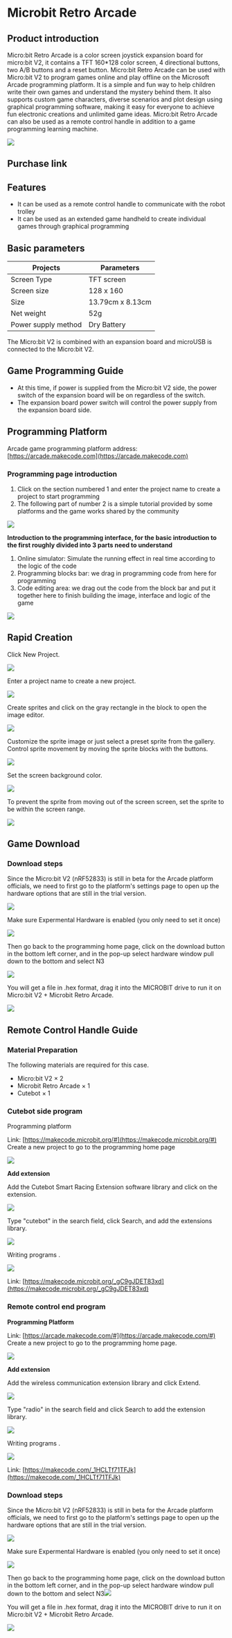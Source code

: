 # Microbit Retro Arcade

## Product introduction

Micro:bit Retro Arcade is a color screen joystick expansion board for micro:bit V2, it contains a TFT 160*128 color screen, 4 directional buttons, two A/B buttons and a reset button. Micro:bit Retro Arcade can be used with Micro:bit V2 to program games online and play offline on the Microsoft Arcade programming platform. It is a simple and fun way to help children write their own games and understand the mystery behind them. It also supports custom game characters, diverse scenarios and plot design using graphical programming software, making it easy for everyone to achieve fun electronic creations and unlimited game ideas.
Micro:bit Retro Arcade can also be used as a remote control handle in addition to a game programming learning machine.

![](./images/microbit-retro-arcade-01.png)


## Purchase link

<!--[Microbit Retro Arcade]()-->

## Features

- It can be used as a remote control handle to communicate with the robot trolley
- It can be used as an extended game handheld to create individual games through graphical programming

## Basic parameters

| Projects | Parameters |
|---|---|
| Screen Type | TFT screen |
| Screen size | 128 x 160 |
| Size | 13.79cm x 8.13cm |
| Net weight | 52g |
| Power supply method | Dry Battery |

<!--## Form and size positioning

![](./images/microbit-retro-arcade-02.png)




## Introduction of functional modules


![](./images/microbit-retro-arcade-03.png)


### Installation steps


![](./images/microbit-retro-arcade-04.png)-->

The Micro:bit V2 is combined with an expansion board and microUSB is connected to the Micro:bit V2.

## Game Programming Guide


- At this time, if power is supplied from the Micro:bit V2 side, the power switch of the expansion board will be on regardless of the switch.
- The expansion board power switch will control the power supply from the expansion board side.

## Programming Platform

Arcade game programming platform address: [https://arcade.makecode.com](https://arcade.makecode.com)

### Programming page introduction

1. Click on the section numbered 1 and enter the project name to create a project to start programming
2. The following part of number 2 is a simple tutorial provided by some platforms and the game works shared by the community

![](./images/microbit-retro-arcade-08.png)

**Introduction to the programming interface, for the basic introduction to the first roughly divided into 3 parts need to understand**

1. Online simulator: Simulate the running effect in real time according to the logic of the code 
2. Programming blocks bar: we drag in programming code from here for programming
3. Code editing area: we drag out the code from the block bar and put it together here to finish building the image, interface and logic of the game

![](./images/microbit-retro-arcade-09.png)

## Rapid Creation

Click New Project.

![](./images/microbit-retro-arcade-10.png)

Enter a project name to create a new project.

![](./images/microbit-retro-arcade-11.png)


Create sprites and click on the gray rectangle in the block to open the image editor.

![](./images/microbit-retro-arcade-12.png)

Customize the sprite image or just select a preset sprite from the gallery.
Control sprite movement by moving the sprite blocks with the buttons.

![](./images/microbit-retro-arcade-13.png)

Set the screen background color.

![](./images/microbit-retro-arcade-14.png)

To prevent the sprite from moving out of the screen screen, set the sprite to be within the screen range.

![](./images/microbit-retro-arcade-15.png)

## Game Download

### Download steps

Since the Micro:bit V2 (nRF52833) is still in beta for the Arcade platform officials, we need to first go to the platform's settings page to open up the hardware options that are still in the trial version.

![](./images/microbit-retro-arcade-16.png)

Make sure Expermental Hardware is enabled (you only need to set it once)

![](./images/microbit-retro-arcade-17.png)

Then go back to the programming home page, click on the download button in the bottom left corner, and in the pop-up select hardware window pull down to the bottom and select N3

![](./images/microbit-retro-arcade-18.png)

You will get a file in .hex format, drag it into the MICROBIT drive to run it on Micro:bit V2 + Microbit Retro Arcade.

![](./images/microbit-retro-arcade-19.png)

## Remote Control Handle Guide

### Material Preparation

The following materials are required for this case.

- Micro:bit V2 × 2
- Microbit Retro Arcade × 1
- Cutebot × 1

### Cutebot side program

Programming platform

Link: [https://makecode.microbit.org/#](https://makecode.microbit.org/#)
Create a new project to go to the programming home page

![](./images/microbit-retro-arcade-20.png)

**Add extension**

Add the Cutebot Smart Racing Extension software library and click on the extension.

![](./images/microbit-retro-arcade-21.png)

Type "cutebot" in the search field, click Search, and add the extensions library.

![](./images/microbit-retro-arcade-22.png)

Writing programs .

![](./images/microbit-retro-arcade-23.png)

Link: [https://makecode.microbit.org/_gC9gJDET83xd](https://makecode.microbit.org/_gC9gJDET83xd)


### Remote control end program

**Programming Platform**

Link: [https://arcade.makecode.com/#](https://arcade.makecode.com/#)
Create a new project to go to the programming home page.

![](./images/microbit-retro-arcade-24.png)

**Add extension**

Add the wireless communication extension library and click Extend.

![](./images/microbit-retro-arcade-25.png)

Type "radio" in the search field and click Search to add the extension library.

![](./images/microbit-retro-arcade-26.png)

Writing programs .

![](./images/microbit-retro-arcade-27.png)

Link: [https://makecode.com/_1HCLTf71TFJk](https://makecode.com/_1HCLTf71TFJk)

### Download steps

Since the Micro:bit V2 (nRF52833) is still in beta for the Arcade platform officials, we need to first go to the platform's settings page to open up the hardware options that are still in the trial version.

![](./images/microbit-retro-arcade-16.png)

Make sure Expermental Hardware is enabled (you only need to set it once)

![](./images/microbit-retro-arcade-17.png)

Then go back to the programming home page, click on the download button in the bottom left corner, and in the pop-up select hardware window pull down to the bottom and select N3![](./images/microbit-retro-arcade-18.png)

You will get a file in .hex format, drag it into the MICROBIT drive to run it on Micro:bit V2 + Microbit Retro Arcade.

![](./images/microbit-retro-arcade-19.png)
